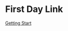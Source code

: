 # First Day Link

[Getting Start](https://www.kaggle.com/code/alexisbcook/getting-started-with-kaggle/notebook)